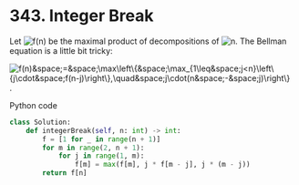 # 343. Integer Break

Let <img src='https://latex.codecogs.com/svg.image?f(n)' title='f(n)' /> be the maximal product of decompositions of <img src='https://latex.codecogs.com/svg.image?n' title='n' />. The Bellman equation is a little bit tricky:

<img src='https://latex.codecogs.com/svg.image?f(n)&space;=&space;\max\left\{&space;\max_{1\leq&space;j<n}\left\{j\cdot&space;f(n-j)\right\},\quad&space;j\cdot(n&space;-&space;j)\right\}' title='f(n)&space;=&space;\max\left\{&space;\max_{1\leq&space;j<n}\left\{j\cdot&space;f(n-j)\right\},\quad&space;j\cdot(n&space;-&space;j)\right\}' />.

Python code

```python
class Solution:
    def integerBreak(self, n: int) -> int:
        f = [1 for _ in range(n + 1)]
        for m in range(2, n + 1):
            for j in range(1, m):
                f[m] = max(f[m], j * f[m - j], j * (m - j))
        return f[n]
```
